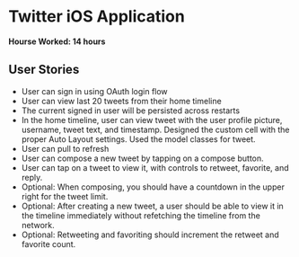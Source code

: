 Twitter iOS Application
=======================

**Hourse Worked: 14 hours**

User Stories
------------
  * User can sign in using OAuth login flow
  * User can view last 20 tweets from their home timeline
  * The current signed in user will be persisted across restarts
  * In the home timeline, user can view tweet with the user profile picture, username, tweet text, and timestamp. Designed the custom cell with the proper Auto Layout settings.  Used the model classes for tweet.
  * User can pull to refresh
  * User can compose a new tweet by tapping on a compose button.
  * User can tap on a tweet to view it, with controls to retweet, favorite, and reply.
  * Optional: When composing, you should have a countdown in the upper right for the tweet limit.
  * Optional: After creating a new tweet, a user should be able to view it in the timeline immediately without refetching the timeline from the network.
  * Optional: Retweeting and favoriting should increment the retweet and favorite count.
